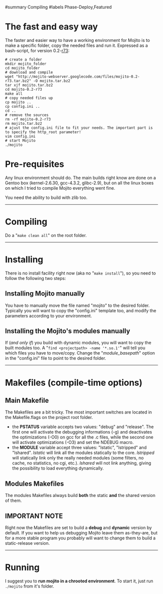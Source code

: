 ﻿#summary Compiling
#labels Phase-Deploy,Featured

# The fast and easy way #
The faster and easier way to have a working environment for Mojito is to make a specific folder, copy the needed files and run it. Expressed as a bash-script, for version 0.2-[r73](https://code.google.com/p/mojito-webserver/source/detail?r=73):
```
# create a folder
mkdir mojito_folder
cd mojito_folder
# download and compile
wget "http://mojito-webserver.googlecode.com/files/mojito-0.2-r73.tar.bz2" -O mojito.tar.bz2 
tar xjf mojito.tar.bz2
cd mojito-0.2-r73
make all
# copy needed files up
cp mojito ..
cp config.ini ..
cd ..
# remove the sources
rm -rf mojito-0.2-r73
rm mojito.tar.bz2
# ajust the config.ini file to fit your needs. The important part is to specify the http_root parameter!
vim config.ini
# start Mojito
./mojito
```

# Pre-requisites #
Any linux environment should do. The main builds right know are done on a Gentoo box (kernel-2.6.30, gcc-4.3.2, glibc-2.9), but on all the linux boxes on which I tried to compile Mojito everything went fine.

You need the ability to build with zlib too.


---

# Compiling #
Do a "`make clean all`" on the root folder.


---

# Installing #
There is no install facility right now (aka no "`make install`"), so you need to follow the following two steps:

## Installing Mojito manually ##
You have to manually move the file named "mojito" to the desired folder. Typically you will want to copy the "config.ini" template too, and modify the parameters according to your environment.

## Installing the Mojito's modules manually ##
If (_and only if_) you build with dynamic modules, you will want to copy the built modules too. A "`find <projectpath> -name '*.so.1'`" will tell you which files you have to move/copy. Change the "_module\_basepath_" option in the "config.ini" file to point to the desired folder.


---

# Makefiles (compile-time options) #

## Main Makefile ##
The Makefiles are a bit tricky. The most important switches are located in the Makefile.flags on the project root folder.
  * the **PSTATUS** variable accepts two values: "debug" and "release". The first one will activate the debugging informations (-g) and deactivates the optimizations (-O0) on gcc for all the .c files, while the second one will activate optimizations (-O3) and set the NDEBUG macro.
  * the **MODULE** variable accept three values: "lstatic", "lstripped" and "lshared". _lstatic_ will link all the modules statically to the core. _lstripped_ will statically link only the really needed modules (some filters, no cache, no statistics, no cgi, etc.). _lshared_ will not link anything, giving the possibility to load everything dynamically.

## Modules Makefiles ##
The modules Makefiles always build **both** the static **and** the shared version of them.

## IMPORTANT NOTE ##
Right now the Makefiles are set to build a **debug** and **dynamic** version by default. If you want to help us debugging Mojito leave them as-they-are, but for a more stable program you probably will want to change them to build a static-release version.


---

# Running #
I suggest you to **run mojito in a chrooted environment**. To start it, just run `./mojito` from it's folder.